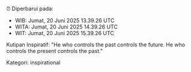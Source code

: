 ⏰ Diperbarui pada:
- WIB: Jumat, 20 Juni 2025 13.39.26 UTC
- WITA: Jumat, 20 Juni 2025 14.39.26 UTC
- WIT: Jumat, 20 Juni 2025 15.39.26 UTC

Kutipan Inspiratif:
"He who controls the past controls the future. He who controls the present controls the past."


Kategori: inspirational

